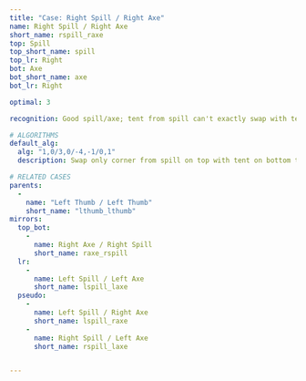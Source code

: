 ```yaml
---
title: "Case: Right Spill / Right Axe"
name: Right Spill / Right Axe
short_name: rspill_raxe
top: Spill
top_short_name: spill
top_lr: Right
bot: Axe
bot_short_name: axe
bot_lr: Right

optimal: 3

recognition: Good spill/axe; tent from spill can't exactly swap with tent from axe.

# ALGORITHMS
default_alg:
  alg: "1,0/3,0/-4,-1/0,1"
  description: Swap only corner from spill on top with tent on bottom to make good thumbs.

# RELATED CASES
parents:
  -
    name: "Left Thumb / Left Thumb"
    short_name: "lthumb_lthumb"
mirrors:
  top_bot:
    -
      name: Right Axe / Right Spill
      short_name: raxe_rspill
  lr:
    -
      name: Left Spill / Left Axe
      short_name: lspill_laxe
  pseudo:
    -
      name: Left Spill / Right Axe
      short_name: lspill_raxe
    -
      name: Right Spill / Left Axe
      short_name: rspill_laxe


---
```


